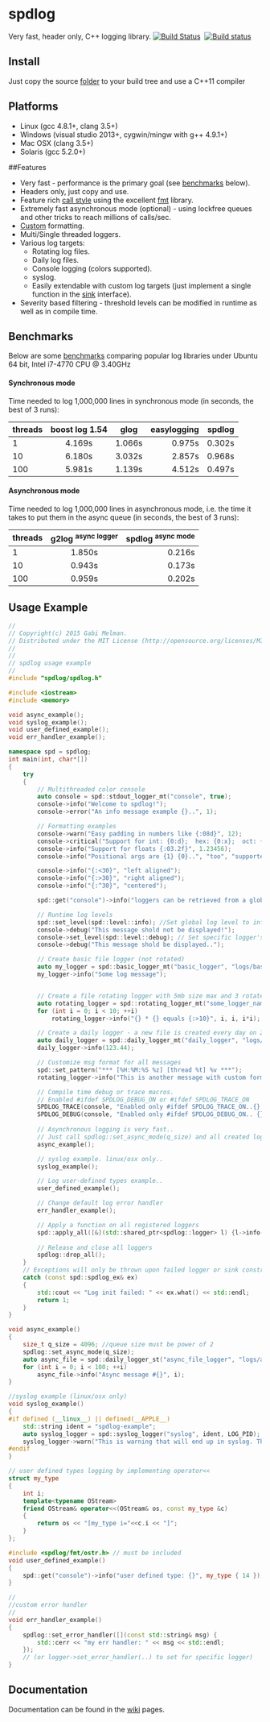 # spdlog

Very fast, header only, C++ logging library. [![Build Status](https://travis-ci.org/gabime/spdlog.svg?branch=master)](https://travis-ci.org/gabime/spdlog)&nbsp; [![Build status](https://ci.appveyor.com/api/projects/status/d2jnxclg20vd0o50?svg=true)](https://ci.appveyor.com/project/gabime/spdlog)


## Install
Just copy the source [folder](https://github.com/gabime/spdlog/tree/master/include/spdlog) to your build tree and use a C++11 compiler

## Platforms
 * Linux (gcc 4.8.1+, clang 3.5+)
 * Windows (visual studio 2013+, cygwin/mingw with g++ 4.9.1+)
 * Mac OSX (clang 3.5+)
 * Solaris (gcc 5.2.0+)

##Features
* Very fast - performance is the primary goal (see [benchmarks](#benchmarks) below).
* Headers only, just copy and use.
* Feature rich [call style](#usage-example) using the excellent [fmt](https://github.com/fmtlib/fmt) library.
* Extremely fast asynchronous mode (optional) - using lockfree queues and other tricks to reach millions of calls/sec.
* [Custom](https://github.com/gabime/spdlog/wiki/3.-Custom-formatting) formatting.
* Multi/Single threaded loggers.
* Various log targets:
    * Rotating log files.
    * Daily log files.
    * Console logging (colors supported).
    * syslog.
    * Easily extendable with custom log targets  (just implement a single function in the [sink](include/spdlog/sinks/sink.h) interface).
* Severity based filtering - threshold levels can be modified in runtime as well as in compile time.



## Benchmarks

Below are some [benchmarks](bench) comparing popular log libraries under Ubuntu 64 bit, Intel i7-4770 CPU @ 3.40GHz

#### Synchronous mode
Time needed to log 1,000,000 lines in synchronous mode (in seconds, the best of 3 runs):

|threads|boost log 1.54|glog   |easylogging |spdlog|
|-------|:-------:|:-----:|----------:|------:|
|1|       4.169s  |1.066s |0.975s     |0.302s|
|10|     6.180s   |3.032s |2.857s     |0.968s|
|100|     5.981s  |1.139s |4.512s     |0.497s|


#### Asynchronous mode
Time needed to log 1,000,000 lines in asynchronous mode, i.e. the time it takes to put them in the async queue (in seconds, the best of 3 runs):

|threads|g2log <sup>async logger</sup>   |spdlog <sup>async mode</sup>|
|:-------|:-----:|-------------------------:|
|1|       1.850s |0.216s |
|10|      0.943s  |0.173s|
|100|      0.959s |0.202s|




## Usage Example
```c++
//
// Copyright(c) 2015 Gabi Melman.
// Distributed under the MIT License (http://opensource.org/licenses/MIT)
//
//
// spdlog usage example
//
#include "spdlog/spdlog.h"

#include <iostream>
#include <memory>

void async_example();
void syslog_example();
void user_defined_example();
void err_handler_example();

namespace spd = spdlog;
int main(int, char*[])
{
    try
    {
        // Multithreaded color console
        auto console = spd::stdout_logger_mt("console", true);
        console->info("Welcome to spdlog!");
        console->error("An info message example {}..", 1);

        // Formatting examples
        console->warn("Easy padding in numbers like {:08d}", 12);
        console->critical("Support for int: {0:d};  hex: {0:x};  oct: {0:o}; bin: {0:b}", 42);
        console->info("Support for floats {:03.2f}", 1.23456);
        console->info("Positional args are {1} {0}..", "too", "supported");

        console->info("{:<30}", "left aligned");
        console->info("{:>30}", "right aligned");
        console->info("{:^30}", "centered");

        spd::get("console")->info("loggers can be retrieved from a global registry using the spdlog::get(logger_name) function");

        // Runtime log levels
        spd::set_level(spd::level::info); //Set global log level to info
        console->debug("This message shold not be displayed!");
        console->set_level(spd::level::debug); // Set specific logger's log level
        console->debug("This message shold be displayed..");

        // Create basic file logger (not rotated)
        auto my_logger = spd::basic_logger_mt("basic_logger", "logs/basic.txt");
        my_logger->info("Some log message");


        // Create a file rotating logger with 5mb size max and 3 rotated files
        auto rotating_logger = spd::rotating_logger_mt("some_logger_name", "logs/mylogfile", 1048576 * 5, 3);
        for (int i = 0; i < 10; ++i)
            rotating_logger->info("{} * {} equals {:>10}", i, i, i*i);

        // Create a daily logger - a new file is created every day on 2:30am
        auto daily_logger = spd::daily_logger_mt("daily_logger", "logs/daily", 2, 30);
        daily_logger->info(123.44);

        // Customize msg format for all messages
        spd::set_pattern("*** [%H:%M:%S %z] [thread %t] %v ***");
        rotating_logger->info("This is another message with custom format");

        // Compile time debug or trace macros.
        // Enabled #ifdef SPDLOG_DEBUG_ON or #ifdef SPDLOG_TRACE_ON
        SPDLOG_TRACE(console, "Enabled only #ifdef SPDLOG_TRACE_ON..{} ,{}", 1, 3.23);
        SPDLOG_DEBUG(console, "Enabled only #ifdef SPDLOG_DEBUG_ON.. {} ,{}", 1, 3.23);
		
        // Asynchronous logging is very fast..
        // Just call spdlog::set_async_mode(q_size) and all created loggers from now on will be asynchronous..
        async_example();

        // syslog example. linux/osx only..
        syslog_example();

        // Log user-defined types example..
        user_defined_example();

        // Change default log error handler
        err_handler_example();

        // Apply a function on all registered loggers
        spd::apply_all([&](std::shared_ptr<spdlog::logger> l) {l->info("End of example."); });
	
        // Release and close all loggers
        spdlog::drop_all();
    }
	// Exceptions will only be thrown upon failed logger or sink construction (not during logging)
    catch (const spd::spdlog_ex& ex)
    {
        std::cout << "Log init failed: " << ex.what() << std::endl;
        return 1;
    }    
}

void async_example()
{
    size_t q_size = 4096; //queue size must be power of 2
    spdlog::set_async_mode(q_size);
    auto async_file = spd::daily_logger_st("async_file_logger", "logs/async_log.txt");
    for (int i = 0; i < 100; ++i)
        async_file->info("Async message #{}", i);
}

//syslog example (linux/osx only)
void syslog_example()
{
#if defined (__linux__) || defined(__APPLE__)
    std::string ident = "spdlog-example";
    auto syslog_logger = spd::syslog_logger("syslog", ident, LOG_PID);
    syslog_logger->warn("This is warning that will end up in syslog. This is Linux only!");
#endif
}

// user defined types logging by implementing operator<<
struct my_type
{
    int i;
    template<typename OStream>
    friend OStream& operator<<(OStream& os, const my_type &c)
    {
        return os << "[my_type i="<<c.i << "]";
    }
};

#include <spdlog/fmt/ostr.h> // must be included
void user_defined_example()
{
    spd::get("console")->info("user defined type: {}", my_type { 14 });
}

//
//custom error handler
//
void err_handler_example()
{	
	spdlog::set_error_handler([](const std::string& msg) {
		std::cerr << "my err handler: " << msg << std::endl;
	}); 
	// (or logger->set_error_handler(..) to set for specific logger)
}

```

## Documentation
Documentation can be found in the [wiki](https://github.com/gabime/spdlog/wiki/1.-QuickStart) pages.
